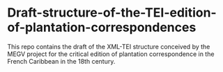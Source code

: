 # Draft-structure-of-the-TEI-edition-of-plantation-correspondences
This repo contains the draft of the XML-TEI structure conceived by the MEGV project for the critical edition of plantation correspondence in the French Caribbean in the 18th century. 
